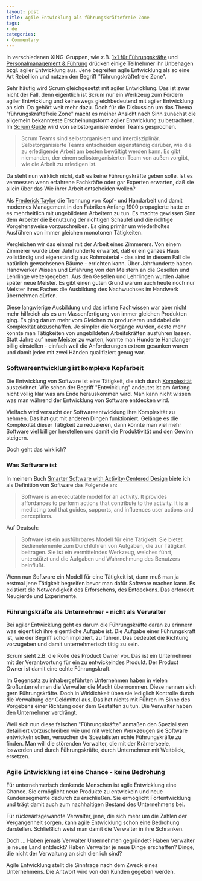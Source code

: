 ```yaml
---
layout: post
title: Agile Entwicklung als führungskräftefreie Zone
tags:
- de
categories:
- Commentary
---
```

In verschiedenen XING-Gruppen, wie z.B. [1x1 für Führungskräfte](https://www.xing.com/net/pri7d74c1x/1x1fk) und [Personalmanagement & Führung](https://www.xing.com/net/pri7d74c1x/personalmanagement) drücken einige Teilnehmer ihr Unbehagen bzgl. agiler Entwicklung aus. Jene begreifen agile Entwicklung als so eine Art Rebellion und nutzen den Begriff "führungskräftefreie Zone".

Sehr häufig wird Scrum gleichgesetzt mit agiler Entwicklung. Das ist zwar nicht der Fall, denn eigentlich ist Scrum nur ein Werkzeug zum Fördern agiler Entwicklung und keineswegs gleichbedeutend mit agiler Entwicklung an sich. Da gehört weit mehr dazu. Doch für die Diskussion um das Thema "führungskräftefreie Zone" macht es meiner Ansicht nach Sinn zunächst die allgemein bekannteste Erscheinungsform agiler Entwicklung zu betrachten. Im [Scrum Guide](http://www.scrum.org/Portals/0/Documents/Scrum%20Guides/Scrum%20Guide%20-%20DE.pdf) wird von selbstorganisierenden Teams gesprochen.

> Scrum Teams sind selbstorganisiert und interdisziplinär. Selbstorganisierte Teams entscheiden eigenständig darüber, wie die zu erledigende Arbeit am besten bewältigt werden kann. Es gibt niemanden, der einem selbstorganisierten Team von außen vorgibt, wie die Arbeit zu erledigen ist.

Da steht nun wirklich nicht, daß es keine Führungskräfte geben solle. Ist es vermessen wenn erfahrene Fachkräfte oder gar Experten erwarten, daß sie allein über das Wie ihrer Arbeit entscheiden wollen?

Als [Frederick Taylor](http://de.wikipedia.org/wiki/Frederick_Winslow_Taylor) die Trennung von Kopf- und Handarbeit und damit modernes Management in den Fabriken Anfang 1900 propagierte hatte er es mehrheitlich mit ungebildeten Arbeitern zu tun. Es machte gewissen Sinn dem Arbeiter die Benutzung der richtigen Schaufel und die richtige Vorgehensweise vorzuschreiben. Es ging primär um wiederholtes Ausführen von immer gleichen monotonen Tätigkeiten.

Vergleichen wir das einmal mit der Arbeit eines Zimmerers. Von einem Zimmerer wurde über Jahrhunderte erwartet, daß er ein ganzes Haus vollständig und eigenständig aus Rohmaterial - das sind in diesem Fall die natürlich gewachsenen Bäume - errichten kann. Über Jahrhunderte haben Handwerker Wissen und Erfahrung von den Meistern an die Gesellen und Lehrlinge weitergegeben. Aus den Gesellen und Lehrlingen wurden Jahre später neue Meister. Es gibt einen guten Grund warum auch heute noch nur Meister ihres Faches die Ausbildung des Nachwuchses im Handwerk übernehmen dürfen.

Diese langwierige Ausbildung und das intime Fachwissen war aber nicht mehr hilfreich als es um Massenfertigung von immer gleichen Produkten ging. Es ging darum mehr vom Gleichen zu produzieren und dabei die Komplexität abzuschaffen. Je simpler die Vorgänge wurden, desto mehr konnte man Tätigkeiten von ungebildeten Arbeitskräften ausführen lassen. Statt Jahre auf neue Meister zu warten, konnte man Hunderte Handlanger billig einstellen - einfach weil die Anforderungen extrem gesunken waren und damit jeder mit zwei Händen qualifiziert genug war.

### Softwareentwicklung ist komplexe Kopfarbeit

Die Entwicklung von Software ist eine Tätigkeit, die sich durch [Komplexität](http://de.wikipedia.org/wiki/Komplexität) auszeichnet. Wie schon der Begriff "Entwicklung" andeutet ist am Anfang nicht völlig klar was am Ende herauskommen wird. Man kann nicht wissen was man während der Entwicklung von Software entdecken wird.

Vielfach wird versucht der Softwareentwicklung ihre Komplexität zu nehmen. Das hat gut mit anderen Dingen funktioniert. Gelänge es die Komplexität dieser Tätigkeit zu reduzieren, dann könnte man viel mehr Software viel billiger herstellen und damit die Produktivität und den Gewinn steigern. 

Doch geht das wirklich?

### Was Software ist

In meinem Buch [Smarter Software with Activity-Centered Design](http://leanpub.com/activitycentereddesign) biete ich als Definition von Software das Folgende an:

> Software is an executable model for an activity. It provides affordances to perform actions that contribute to the activity. It is a mediating tool that guides, supports, and influences user actions and perceptions.

Auf Deutsch:

> Software ist ein ausführbares Modell für eine Tätigkeit. Sie bietet Bedienelemente zum Durchführen von Aufgaben, die zur Tätigkeit beitragen. Sie ist ein vermittelndes Werkzeug, welches führt, unterstützt und die Aufgaben und Wahrnehmung des Benutzers beinflußt.

Wenn nun Software ein Modell für eine Tätigkeit ist, dann muß man ja erstmal jene Tätigkeit begreifen bevor man dafür Software machen kann. Es existiert die Notwendigkeit des Erforschens, des Entdeckens. Das erfordert Neugierde und Experimente.

### Führungskräfte als Unternehmer - nicht als Verwalter

Bei agiler Entwicklung geht es darum die Führungskräfte daran zu erinnern was eigentlich ihre eigentliche Aufgabe ist. Die Aufgabe einer Führungskraft ist, wie der Begriff schon impliziert, zu führen. Das bedeutet die Richtung vorzugeben und damit unternehmerisch tätig zu sein.

Scrum sieht z.B. die Rolle des Product Owner vor. Das ist ein Unternehmer mit der Verantwortung für ein zu entwickelndes Produkt. Der Product Owner ist damit eine echte Führungskraft.

Im Gegensatz zu inhabergeführten Unternehmen haben in vielen Großunternehmen die Verwalter die Macht übernommen. Diese nennen sich gern Führungskräfte. Doch in Wirklichkeit üben sie lediglich Kontrolle durch die Verwaltung der Geldmittel aus. Das hat nichts mit Führen im Sinne des Vorgebens einer Richtung oder dem Gestalten zu tun. Die Verwalter haben den Unternehmer verdrängt.

Weil sich nun diese falschen "Führungskräfte" anmaßen den Spezialisten detailliert vorzuschreiben wie und mit welchen Werkzeugen sie Software entwickeln sollen, versuchen die Spezialisten echte Führungskräfte zu finden. Man will die störenden Verwalter, die mit der Krämerseele, loswerden und durch Führungskräfte, durch Unternehmer mit Weitblick, ersetzen.

### Agile Entwicklung ist eine Chance - keine Bedrohung

Für unternehmerisch denkende Menschen ist agile Entwicklung eine Chance. Sie ermöglicht neue Produkte zu entwickeln und neue Kundensegmente dadurch zu erschließen. Sie ermöglicht Fortentwicklung und trägt damit auch zum nachhaltigen Bestand des Unternehmens bei.

Für rückwärtsgewandte Verwalter, jene, die sich mehr um die Zahlen der Vergangenheit sorgen, kann agile Entwicklung schon eine Bedrohung darstellen. Schließlich weist man damit die Verwalter in ihre Schranken.

Doch ... Haben jemals Verwalter Unternehmen gegründet? Haben Verwalter je neues Land entdeckt? Haben Verwalter je neue Dinge erschaffen? Dinge, die nicht der Verwaltung an sich dienlich sind?

Agile Entwicklung stellt die Sinnfrage nach dem Zweck eines Unternehmens. Die Antwort wird von den Kunden gegeben werden.
